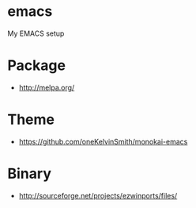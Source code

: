 # emacs
My EMACS setup

# Package
* http://melpa.org/

# Theme
* https://github.com/oneKelvinSmith/monokai-emacs

# Binary
* http://sourceforge.net/projects/ezwinports/files/